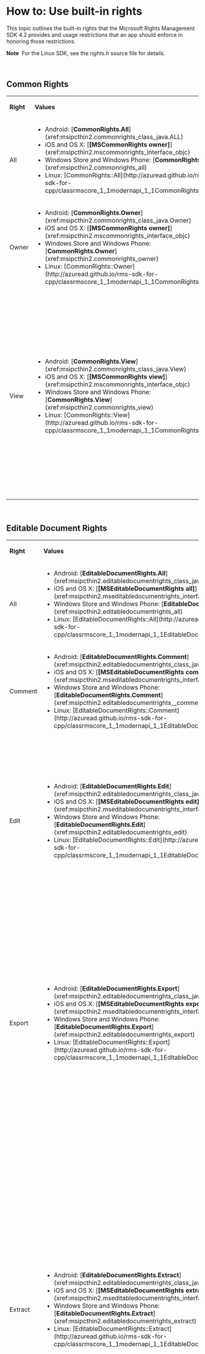 How to: Use built-in rights
====================================================================================================

This topic outlines the built-in rights that the Microsoft Rights Management SDK 4.2 provides and usage restrictions that an app should enforce in honoring those restrictions.

**Note**  For the Linux SDK, see the *rights.h* source file for details.

 

<span id="Common_Rights"></span><span id="common_rights"></span><span id="COMMON_RIGHTS"></span>Common Rights
-------------------------------------------------------------------------------------------------------------

<table>
<colgroup>
<col width="33%" />
<col width="33%" />
<col width="33%" />
</colgroup>
<tbody>
<tr class="odd">
<td align="left"><p><strong>Right</strong></p></td>
<td align="left"><p><strong>Values</strong></p></td>
<td align="left"><p><strong>Description</strong></p></td>
</tr>
<tr class="even">
<td align="left"><p>All</p></td>
<td align="left"><ul>
<li>Android: [<strong>CommonRights.All</strong>](xref:msipcthin2.commonrights_class_java.ALL)</li>
<li>iOS and OS X: [<strong>[MSCommonRights owner]</strong>](xref:msipcthin2.mscommonrights_interface_objc)</li>
<li>Windows Store and Windows Phone: [<strong>CommonRights.All</strong>](xref:msipcthin2.commonrights_all)</li>
<li>Linux: [CommonRights::All](http://azuread.github.io/rms-sdk-for-cpp/classrmscore_1_1modernapi_1_1CommonRights.html)</li>
</ul></td>
<td align="left"><p>A collection of all common rights.</p></td>
</tr>
<tr class="odd">
<td align="left"><p>Owner</p></td>
<td align="left"><ul>
<li>Android: [<strong>CommonRights.Owner</strong>](xref:msipcthin2.commonrights_class_java.Owner)</li>
<li>iOS and OS X: [<strong>[MSCommonRights owner]</strong>](xref:msipcthin2.mscommonrights_interface_objc)</li>
<li>Windows Store and Windows Phone: [<strong>CommonRights.Owner</strong>](xref:msipcthin2.commonrights_owner)</li>
<li>Linux: [CommonRights::Owner](http://azuread.github.io/rms-sdk-for-cpp/classrmscore_1_1modernapi_1_1CommonRights.html)</li>
</ul></td>
<td align="left"><p>The Owner right grants full control over the protected content.</p></td>
</tr>
<tr class="even">
<td align="left"><p>View</p></td>
<td align="left"><ul>
<li>Android: [<strong>CommonRights.View</strong>](xref:msipcthin2.commonrights_class_java.View)</li>
<li>iOS and OS X: [<strong>[MSCommonRights view]</strong>](xref:msipcthin2.mscommonrights_interface_objc)</li>
<li>Windows Store and Windows Phone: [<strong>CommonRights.View</strong>](xref:msipcthin2.commonrights_view)</li>
<li>Linux: [CommonRights::View](http://azuread.github.io/rms-sdk-for-cpp/classrmscore_1_1modernapi_1_1CommonRights.html)</li>
</ul></td>
<td align="left"><p>The right to view protected content. Typically, when this right is granted, the application enables the user to open and view protected content; however, additional rights are required to modify, extract, forward, or save the content.</p></td>
</tr>
</tbody>
</table>

 

<span id="Editable_Document_Rights"></span><span id="editable_document_rights"></span><span id="EDITABLE_DOCUMENT_RIGHTS"></span>Editable Document Rights
---------------------------------------------------------------------------------------------------------------------------------------------------------

<table>
<colgroup>
<col width="33%" />
<col width="33%" />
<col width="33%" />
</colgroup>
<tbody>
<tr class="odd">
<td align="left"><p><strong>Right</strong></p></td>
<td align="left"><p><strong>Values</strong></p></td>
<td align="left"><p><strong>Restrictions</strong></p></td>
</tr>
<tr class="even">
<td align="left"><p>All</p></td>
<td align="left"><ul>
<li>Android: [<strong>EditableDocumentRights.All</strong>](xref:msipcthin2.editabledocumentrights_class_java.ALL)</li>
<li>iOS and OS X: [<strong>[MSEditableDocumentRights all]</strong>](xref:msipcthin2.mseditabledocumentrights_interface_objc)</li>
<li>Windows Store and Windows Phone: [<strong>EditableDocumentRights.All</strong>](xref:msipcthin2.editabledocumentrights_all)</li>
<li>Linux: [EditableDocumentRights::All](http://azuread.github.io/rms-sdk-for-cpp/classrmscore_1_1modernapi_1_1EditableDocumentRights.html)</li>
</ul></td>
<td align="left"><p>A collection that contains all of the editable document rights.</p></td>
</tr>
<tr class="odd">
<td align="left"><p>Comment</p></td>
<td align="left"><ul>
<li>Android: [<strong>EditableDocumentRights.Comment</strong>](xref:msipcthin2.editabledocumentrights_class_java.Comment)</li>
<li>iOS and OS X: [<strong>[MSEditableDocumentRights comment]</strong>](xref:msipcthin2.mseditabledocumentrights_interface_objc)</li>
<li>Windows Store and Windows Phone: [<strong>EditableDocumentRights.Comment</strong>](xref:msipcthin2.editabledocumentrights__comment)</li>
<li>Linux: [EditableDocumentRights::Comment](http://azuread.github.io/rms-sdk-for-cpp/classrmscore_1_1modernapi_1_1EditableDocumentRights.html)</li>
</ul></td>
<td align="left"><p>The right to make comments on the document.</p></td>
</tr>
<tr class="even">
<td align="left"><p>Edit</p></td>
<td align="left"><ul>
<li>Android: [<strong>EditableDocumentRights.Edit</strong>](xref:msipcthin2.editabledocumentrights_class_java.Edit)</li>
<li>iOS and OS X: [<strong>[MSEditableDocumentRights edit]</strong>](xref:msipcthin2.mseditabledocumentrights_interface_objc)</li>
<li>Windows Store and Windows Phone: [<strong>EditableDocumentRights.Edit</strong>](xref:msipcthin2.editabledocumentrights_edit)</li>
<li>Linux: [EditableDocumentRights::Edit](http://azuread.github.io/rms-sdk-for-cpp/classrmscore_1_1modernapi_1_1EditableDocumentRights.html)</li>
</ul></td>
<td align="left"><p>The right to edit protected content and save it in the same protected format. Typically, when this right is granted, the app enables the user to change protected content and then save it to the same file.</p></td>
</tr>
<tr class="odd">
<td align="left"><p>Export</p></td>
<td align="left"><ul>
<li>Android: [<strong>EditableDocumentRights.Export</strong>](xref:msipcthin2.editabledocumentrights_class_java.Export)</li>
<li>iOS and OS X: [<strong>[MSEditableDocumentRights exportable]</strong>](xref:msipcthin2.mseditabledocumentrights_interface_objc)</li>
<li>Windows Store and Windows Phone: [<strong>EditableDocumentRights.Export</strong>](xref:msipcthin2.editabledocumentrights_export)</li>
<li>Linux: [EditableDocumentRights::Export](http://azuread.github.io/rms-sdk-for-cpp/classrmscore_1_1modernapi_1_1EditableDocumentRights.html)</li>
</ul></td>
<td align="left"><p>The right to extract content from a protected format and place it in a different AD RMS-protected format. Typically, when this right is granted, the app enables the user to save protected content to other AD RMS-protected formats; for example, if the application implements a <em>Save As</em> functionality.</p></td>
</tr>
<tr class="even">
<td align="left"><p>Extract</p></td>
<td align="left"><ul>
<li>Android: [<strong>EditableDocumentRights.Extract</strong>](xref:msipcthin2.editabledocumentrights_class_java.Extract)</li>
<li>iOS and OS X: [<strong>[MSEditableDocumentRights extract]</strong>](xref:msipcthin2.mseditabledocumentrights_interface_objc)</li>
<li>Windows Store and Windows Phone: [<strong>EditableDocumentRights.Extract</strong>](xref:msipcthin2.editabledocumentrights_extract)</li>
<li>Linux: [EditableDocumentRights::Extract](http://azuread.github.io/rms-sdk-for-cpp/classrmscore_1_1modernapi_1_1EditableDocumentRights.html)</li>
</ul></td>
<td align="left"><p>The right to extract content from a protected format and place it in an unprotected format. Typically, when this right is granted, the app enables the user to copy and paste information from protected content. If the app implements a <em>Save As</em> functionality, the application might also enable the user to save protected content to unprotected formats and other protected formats. This right has the same value as the Extract right for email.</p></td>
</tr>
<tr class="odd">
<td align="left"><p>Print</p></td>
<td align="left"><ul>
<li>Android: [<strong>EditableDocumentRights.Print</strong>](xref:msipcthin2.editabledocumentrights_class_java.Print)</li>
<li>iOS and OS X: [<strong>[MSEditableDocumentRights print]</strong>](xref:msipcthin2.mseditabledocumentrights_interface_objc)</li>
<li>Windows Store and Windows Phone: [<strong>EditableDocumentRights.Print</strong>](xref:msipcthin2.editabledocumentrights_print)</li>
<li>Linux: [EditableDocumentRights::Print](http://azuread.github.io/rms-sdk-for-cpp/classrmscore_1_1modernapi_1_1EditableDocumentRights.html)</li>
</ul></td>
<td align="left"><p>The right to print protected content. Typically, when this right is granted, the app enables the user to print protected content. This right has the same value as the Print right for email.</p></td>
</tr>
</tbody>
</table>

 

<span id="Email_Rights"></span><span id="email_rights"></span><span id="EMAIL_RIGHTS"></span>Email Rights
---------------------------------------------------------------------------------------------------------

<table>
<colgroup>
<col width="33%" />
<col width="33%" />
<col width="33%" />
</colgroup>
<tbody>
<tr class="odd">
<td align="left"><p><strong>Right</strong></p></td>
<td align="left"><p><strong>Values</strong></p></td>
<td align="left"><p><strong>Restrictions</strong></p></td>
</tr>
<tr class="even">
<td align="left"><p>All</p></td>
<td align="left"><ul>
<li>Android: [<strong>EmailRights.All</strong>](xref:msipcthin2.emailrights_class_java.ALL)</li>
<li>iOS and OS X: [<strong>[MSEmailRights all]</strong>](xref:msipcthin2.msemailrights_interface_objc)</li>
<li>Windows Store and Windows Phone: [<strong>EmailRights.All</strong>](xref:msipcthin2.emailrights_all)</li>
<li>Linux: [EmailRights::All](http://azuread.github.io/rms-sdk-for-cpp/classrmscore_1_1modernapi_1_1EmailRights.html)</li>
</ul></td>
<td align="left"><p>A collection that contains all of the email rights.</p></td>
</tr>
<tr class="odd">
<td align="left"><p>Extract</p></td>
<td align="left"><ul>
<li>Android: [<strong>EmailRights.Extract</strong>](xref:msipcthin2.emailrights_class_java.Extract)</li>
<li>iOS and OS X: [<strong>[MSEmailRights extract]</strong>](xref:msipcthin2.msemailrights_interface_objc)</li>
<li>Windows Store and Windows Phone: [<strong>EmailRights.Extract</strong>](xref:msipcthin2.emailrights_extract)</li>
<li>Linux: [EmailRights::Extract](http://azuread.github.io/rms-sdk-for-cpp/classrmscore_1_1modernapi_1_1EmailRights.html)</li>
</ul></td>
<td align="left"><p>The right to extract content from a protected format and place it in an unprotected format. Typically, when this right is granted, the app enables an email recipient to copy and paste information from a protected message. If the app implements a <em>Save As</em> functionality, the application might also enable the recipient to save protected content to unprotected formats and other protected formats. This right has the same value as the Extract right for editable documents.</p></td>
</tr>
<tr class="even">
<td align="left"><p>Forward</p></td>
<td align="left"><ul>
<li>Android: [<strong>EmailRights.Forward</strong>](xref:msipcthin2.emailrights_class_java.Forward)</li>
<li>iOS and OS X: [<strong>[MSEmailRights forward]</strong>](xref:msipcthin2.msemailrights_interface_objc)</li>
<li>Windows Store and Windows Phone: [<strong>EmailRights.Forward</strong>](xref:msipcthin2.emailrights_forward)</li>
<li>Linux: [EmailRights::Forward](http://azuread.github.io/rms-sdk-for-cpp/classrmscore_1_1modernapi_1_1EmailRights.html)</li>
</ul></td>
<td align="left"><p>The right to forward a protected message. Typically, when this right is granted, the app enables an email recipient to forward a protected message.</p></td>
</tr>
<tr class="odd">
<td align="left"><p>Print</p></td>
<td align="left"><ul>
<li>Android: [<strong>EmailRights.Print</strong>](xref:msipcthin2.emailrights_class_java.Print)</li>
<li>iOS and OS X: [<strong>[MSEmailRights print]</strong>](xref:msipcthin2.msemailrights_interface_objc)</li>
<li>Windows Store and Windows Phone: [<strong>EmailRights.Print</strong>](xref:msipcthin2.emailrights_print)</li>
<li>Linux: [EmailRights::Print](http://azuread.github.io/rms-sdk-for-cpp/classrmscore_1_1modernapi_1_1EmailRights.html)</li>
</ul></td>
<td align="left"><p>The right to print protected content. Typically, when this right is granted, the app enables an email recipient to print a protected message. This right has the same value as the Print right for editable documents.</p></td>
</tr>
<tr class="even">
<td align="left"><p>Reply</p></td>
<td align="left"><ul>
<li>Android: [<strong>EmailRights.Reply</strong>](xref:msipcthin2.emailrights_class_java.Reply)</li>
<li>iOS and OS X: [<strong>[MSEmailRights reply]</strong>](xref:msipcthin2.msemailrights_interface_objc)</li>
<li>Windows Store and Windows Phone: [<strong>EmailRights.Reply</strong>](xref:msipcthin2.emailrights_reply)</li>
<li>Linux: [EmailRights::Reply](http://azuread.github.io/rms-sdk-for-cpp/classrmscore_1_1modernapi_1_1EmailRights.html)</li>
</ul></td>
<td align="left"><p>Typically, when this right is granted, the app enables an email recipient to reply to a protected message and include a copy of the original message.</p></td>
</tr>
<tr class="odd">
<td align="left"><p>ReplyAll</p></td>
<td align="left"><ul>
<li>Android: [<strong>EmailRights.ReplyAll</strong>](xref:msipcthin2.emailrights_class_java.ReplyAll)</li>
<li>iOS and OS X: [<strong>[MSEmailRights replyAll]</strong>](xref:msipcthin2.msemailrights_interface_objc)</li>
<li>Windows Store and Windows Phone: [<strong>EmailRights.ReplyAll</strong>](xref:msipcthin2.emailrights_replyall)</li>
<li>Linux: [EmailRights::ReplyAll](http://azuread.github.io/rms-sdk-for-cpp/classrmscore_1_1modernapi_1_1EmailRights.html)</li>
</ul></td>
<td align="left"><p>Typically, when this right is granted, the app enables an email recipient to reply to all recipients of a protected message and include a copy of the original message.</p></td>
</tr>
</tbody>
</table>

 

 

 



